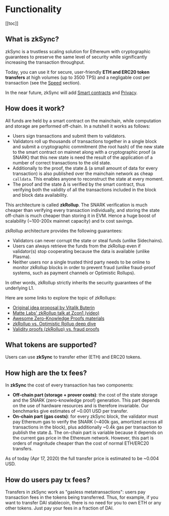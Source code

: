 # Functionality

[[toc]]

## What is zkSync?

zkSync is a trustless scaling solution for Ethereum with cryptographic guarantees to preserve the same level of security while significantly increasing the transaction throughput.

Today, you can use it for secure, user-friendly **ETH and ERC20 token transfers** at high volumes (up to 3500 TPS) and a negligable cost per transaction (see the [Speed](/faq/speed/) section).

In the near future, zkSync will add [Smart contracts](/faq/sc) and [Privacy](/faq/privacy).

## How does it work?

All funds are held by a smart contract on the mainchain, while computation and storage are performed off-chain. In a nutshell it works as follows:

- Users sign transactions and submit them to validators. 
- Validators roll up thousands of transactions together in a single block and submit a cryptographic commitment (the root hash) of the new state to the smart contract on mainnet along with a cryptographic proof (a SNARK) that this new state is need the result of the application of a number of correct transactions to the old state.
- Additionally to the proof, the state ∆ (a small amount of data for every transaction) is also published over the mainchain network as cheap `calldata`. This enables anyone to reconstruct the state at every moment.
- The proof and the state ∆ is verified by the smart contract, thus verifying both the validity of all the transactions included in the block and block data availability. 

This architecture is called **zkRollup**. The SNARK verification is much cheaper than verifying every transaction individually, and storing the state off-chain is much cheaper than storing it in EVM. Hence a huge boost of scalability (~100-200x mainnet capacity) and tx cost savings.

zkRollup architecture provides the following guarantees:

- Validators can never corrupt the state or steal funds (unlike Sidechains).
- Users can always retrieve the funds from the zkRollup even if validator(s) stop cooperating because the data is available (unlike Plasma).
- Neither users nor a single trusted third party needs to be online to monitor zkRollup blocks in order to prevent fraud (unlike fraud-proof systems, such as payment channels or Optimistic Rollups).

In other words, zkRollup strictly inherits the security guarantees of the underlying L1.

Here are some links to explore the topic of zkRollups:

- [Original idea proposal by Vitalik Buterin](https://ethresear.ch/t/on-chain-scaling-to-potentially-500-tx-sec-through-mass-tx-validation/3477)
- [Matte Labs' zkRollup talk at Zcon1 (video)](https://www.youtube.com/watch?v=QyM9qdFKsEA)
- [Awesome Zero-Knowledge Proofs materials](https://github.com/matter-labs/awesome-zero-knowledge-proofs)
- [zkRollup vs. Optimistic Rollup deep dive](https://medium.com/matter-labs/optimistic-vs-zk-rollup-deep-dive-ea141e71e075)
- [Validity proofs (zkRollup) vs. fraud proofs](https://medium.com/starkware/validity-proofs-vs-fraud-proofs-4ef8b4d3d87a)

## What tokens are supported?

Users can use **zkSync** to transfer ether (ETH) and ERC20 tokens.

## How high are the tx fees?

In **zkSync** the cost of every transaction has two components:

- **Off-chain part (storage + prover costs)**: the cost of the state storage and the SNARK (zero-knowledge proof) generation. This part depends on the use of hardware resources and is therefore invariable. Our benchmarks give estimates of ~0.001 USD per transfer.
- **On-chain part (gas costs)**: for every zkSync block, the validator must pay Ethereum gas to verify the SNARK (~400k gas, amortized across all transactions in the block), plus additionally ~0.4k gas per transaction to publish the state ∆. The on-chain part is variable because it depends on the current gas price in the Ethereum network. However, this part is orders of magnitude cheaper than the cost of normal ETH/ERC20 transfers.

As of today (Apr 17, 2020) the full transfer price is estimated to be ~0.004 USD.

## How do users pay tx fees?

Transfers in zkSync work as "gasless metatransactions": users pay transaction fees in the tokens being transferred. Thus, for example, if you want to transfer DAI stablecoin, there is no need for you to own ETH or any other tokens. Just pay your fees in a fraction of DAI.
